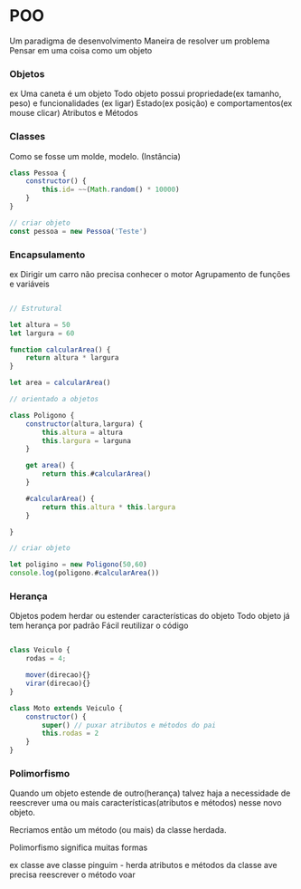 # POO
Um paradigma de desenvolvimento
Maneira de resolver um problema
Pensar em uma coisa como um objeto

### Objetos
ex Uma caneta é um objeto
Todo objeto possui propriedade(ex tamanho, peso) e funcionalidades (ex ligar)
Estado(ex posição) e comportamentos(ex mouse clicar)
Atributos e Métodos

### Classes
Como se fosse um molde, modelo. (Instância)

````js
class Pessoa {
    constructor() {
        this.id= ~~(Math.random() * 10000)
    }
}

// criar objeto
const pessoa = new Pessoa('Teste')
````

### Encapsulamento
ex Dirigir um carro não precisa conhecer o motor
Agrupamento de funções e variáveis 

````js

// Estrutural 

let altura = 50
let largura = 60

function calcularArea() {
    return altura * largura
}

let area = calcularArea()

// orientado a objetos

class Poligono {
    constructor(altura,largura) {
        this.altura = altura
        this.largura = larguna
    }

    get area() {
        return this.#calcularArea()
    }

    #calcularArea() {
        return this.altura * this.largura
    }

}

// criar objeto

let poligino = new Poligono(50,60)
console.log(poligono.#calcularArea())

````

### Herança
Objetos podem herdar ou estender características do objeto 
Todo objeto já tem herança por padrão
Fácil reutilizar o código

````js

class Veiculo {
    rodas = 4;

    mover(direcao){}
    virar(direcao){}
}

class Moto extends Veiculo {
    constructor() {
        super() // puxar atributos e métodos do pai
        this.rodas = 2
    }
}

````

### Polimorfismo 
Quando um objeto estende de outro(herança) talvez haja a necessidade de reescrever uma ou mais características(atributos e métodos) nesse novo objeto.

Recriamos então um método (ou mais) da classe herdada.

Polimorfismo significa muitas formas

ex classe ave
classe pinguim - herda atributos e métodos da classe ave
precisa reescrever o método voar

````js
````